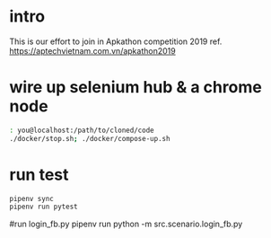 # intro
This is our effort to join in Apkathon competition 2019 ref. https://aptechvietnam.com.vn/apkathon2019

# wire up selenium hub & a chrome node
```bash
: you@localhost:/path/to/cloned/code
./docker/stop.sh; ./docker/compose-up.sh               
```

# run test
```bash
pipenv sync
pipenv run pytest
```

#run login_fb.py
pipenv run python -m  src.scenario.login_fb.py 



